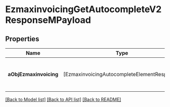 # EzmaxinvoicingGetAutocompleteV2ResponseMPayload

## Properties
Name | Type | Description | Notes
------------ | ------------- | ------------- | -------------
**aObjEzmaxinvoicing** | [EzmaxinvoicingAutocompleteElementResponse] | An array of Ezmaxinvoicing autocomplete element response. | 

[[Back to Model list]](../README.md#documentation-for-models) [[Back to API list]](../README.md#documentation-for-api-endpoints) [[Back to README]](../README.md)


